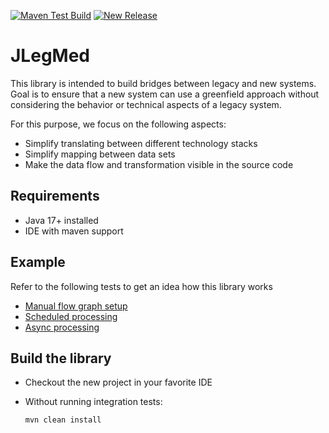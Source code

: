 [![Maven Test Build](https://github.com/jexxa-projects/JLegMed/actions/workflows/mavenBuild.yml/badge.svg)](https://github.com/jexxa-projects/JLegMed/actions/workflows/mavenBuild.yml)
[![New Release](https://github.com/jexxa-projects/JLegMed/actions/workflows/newRelease.yml/badge.svg)](https://github.com/jexxa-projects/JLegMed/actions/workflows/newRelease.yml)

# JLegMed
This library is intended to build bridges between legacy and new systems. Goal is to ensure that a new system can use a greenfield approach without considering the behavior or technical aspects of a legacy system.  

For this purpose, we focus on the following aspects:  
* Simplify translating between different technology stacks
* Simplify mapping between data sets 
* Make the data flow and transformation visible in the source code 


## Requirements

*   Java 17+ installed
*   IDE with maven support 

## Example 

Refer to the following tests to get an idea how this library works
* [Manual flow graph setup](src/test/java/io/jexxa/jlegmed/core/ManualFlowgraphTest.java)
* [Scheduled processing](src/test/java/io/jexxa/jlegmed/core/FlowGraphBuilderTest.java) 
* [Async processing](src/test/java/io/jexxa/jlegmed/plugins/messaging/MessageReceiverIT.java)


## Build the library

*   Checkout the new project in your favorite IDE

*   Without running integration tests:
    ```shell
    mvn clean install 
    ```


